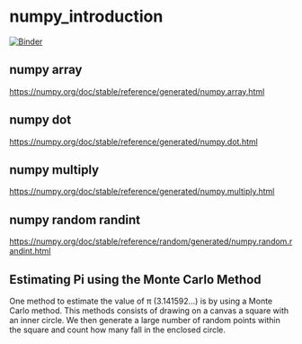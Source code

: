 # numpy_introduction
[![Binder](https://mybinder.org/badge_logo.svg)](https://mybinder.org/v2/gh/um6plabs/numpy_introduction/HEAD)

## numpy array
https://numpy.org/doc/stable/reference/generated/numpy.array.html

## numpy dot
https://numpy.org/doc/stable/reference/generated/numpy.dot.html

## numpy multiply
https://numpy.org/doc/stable/reference/generated/numpy.multiply.html

## numpy random randint
https://numpy.org/doc/stable/reference/random/generated/numpy.random.randint.html

## Estimating Pi using the Monte Carlo Method
One method to estimate the value of π (3.141592…) is by using a Monte Carlo method.
This methods consists of drawing on a canvas a square with an inner circle.
We then generate a large number of random points within the square and count how many fall in the enclosed circle.
